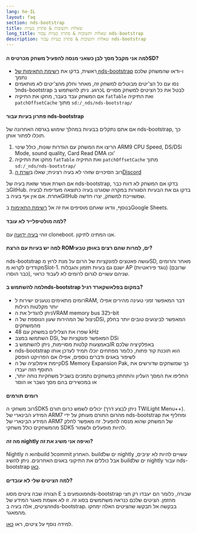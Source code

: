 ```yaml
---
lang: he-IL
layout: faq
section: nds-bootstrap
title: שאלות ותשובות & פתרון בעיות
long_title: שאלות ותשובות & פתרון בעיות עבור nds-bootstrap
description: שאלות ותשובות & פתרון בעיות עבור nds-bootstrap
---
```


#### למה אני מקבל מסך לבן כשאני מנסה להפעיל משחק מכרטיס הSD?
- ראשית, בדקו את [רשימת התאימות של nds-bootstrap](https://docs.google.com/spreadsheets/d/1LRTkXOUXraTMjg1eedz_f7b5jiuyMv2x6e_jY_nyHSc/htmlview#gid=0) ו-ודאו שהמשחק שלכם נתמך
- נסו עם כל הצ'יטים מבוטלים למשחק זה, מאחר וחלק מהצ'יטים לא מותאמים לnds-bootstrap כרגע. ניתן להשתמש ב<kbd class="l">L</kbd> לבטל את כל הציטים למשחק מסויים
- אם המשחק עבד בעבר, מחקו את התיקיה `fatTable` ואת התיקיה `patchOffsetCache` מתוך `sd:/_nds/nds-bootstrap/`

#### פתרון בעיות עבור nds-bootstrap
אם אתם נתקלים בבעיות במהלך שימוש בגרסה האחרונה של nds-bootstrap, כך תוכלו לפתור אותן.

1. הריצו את המשחק עם הגדרות שונות, כולל שינוי ARM9 CPU Speed, DS/DSi Mode, sound quality, Card Read DMA וכו'
2. מחקו את התיקיה `fatTable` ואת התיקיה `patchOffsetCache` מתוך `sd:/_nds/nds-bootstrap/`
3. רוב הסיכויים שזוהי לא בעיה רצינית; שאלו ב[שרת הDiscord](https://discord.gg/yD3spjv)

אם השרת אומר שזאת בעיה של nds-bootstrap, בדקו אם המשחק לא דווח כבר בGitHub. בדקו גם את הבעיות הסגורות במקרה שסגרנו בעיה כתוצאה מעדיפות לבעיה אחרת. אם אין אף בעיה בGitHub שמשוייכת למשחק, יצרו חדשה.

בנוסף, וודאו שאתם מוסיפים את זה אל [רשימת התאימות](https://wiki.ds-homebrew.com/nds-bootstrap/testing) בGoogle Sheets.

#### למה מולטיפלייר לא עובד?
זוהי [בעיה ידועה](https://github.com/DS-Homebrew/nds-bootstrap/issues/553) עם cloneboot. אנו המתינו לתיקון.

#### למה יש בעיות עם הרצת ROMים, למרות שהם רצים באופן טבעי?
nds-bootstrap עושה פאטצים לפונקציות של הרום על מנת לרוץ מSD, מאחר והרומים מקודדים לקרוא מSlot-1. ישנם גם בעיות תזמון והגבלות AP (נוגד פיראטיות) (שרובם כבר הוסרו), שניהם עשויים לגרום לרומים לא לעבוד כראוי.

#### למה להשתמש בnds-bootstrap במקום בפלאשקארד רגיל?
- רומים מתאימים נטענים ישירות לRAM, דבר המאפשר זמני טעינה מהירים אפילו יותר מקלטות רגילות
- ניתן להגדיל את הVRAM memory bus ל32-bit
- ניצול של המהירות שעון הנוספת של הDSi, המאפשר לביצועים טובים יותר בחלק מהמשחקים
- שפרו את הצלילים במשחק עם 48 kHz
- השתמשו במצב DSi, המאפשר פונקציות של DSi
- באמצעות קלטות מסויימות, ניתן להשתמש בIR באפלקיציה שלכם
- nds-bootstrap הוא תוכנת קוד פתוח, כלומר מפתחים יוכלו תמיד לעדכן אותו לשיפור באגים ודברים נוספים, אפילו אם הפרויקט הופסק
- קיימת אימלוציה של הDS Memory Expansion Pak, כך שמשחקים שדורשים את התוסף הזה יעבדו
- החליפו את המסך העליון והתחתון במשחקים נתמכים בשביל משחקיות נוחה יותר, או במכשירים בהם מסך נשבר או הוסר

#### רומים תורמים
רוב משחקי הSDK5 יכולים לשמש כרום תורם (ניתן לבצע דרך TWiLight Menu++). המידע הבינארי של ARM7 מהרום התורם מעותק על ידי nds-bootstrap ומחליף את המידע הבינארי של ARM7 של המשחק שהוא מנסה להפעיל. זה מאפשר לחלק מהמשחקים כולל משחקי SDK5 להיות מופעלים ולשמור.

#### מה זה nightly ואיפה אני משיג את זה?
Nightly הוא הbuild לcommit האחרון. buildים של nightly עשויים להיות לא יציבים, אבל כוללים את התיקוני באגים האחרונים. ניתן להשיג buildים של nightly עבור nds-bootstrap [כאן](https://github.com/TWLBot/Builds/raw/master/nds-bootstrap.7z).

#### למה הציטים שלי לא עובדים?
הצורה שבה ציטים מסוג E מוטמעים בnds-bootstrap שבורה, כלומר הם יעבדו רק חצי מהזמן. הציטים שלכם כנראה משתמשים בסוג זה. זו לא אשמת מאגר המידע של הציטים, אלה בעיה בnds-bootstrap. בבקשה אל תבקשו שהציטים האלה ימחקו מהמאגר.

למידה נוסף על ציטים, ראו [כאן](https://wiki.ds-homebrew.com/ds-index/retail-roms#action-replay-cheats).

